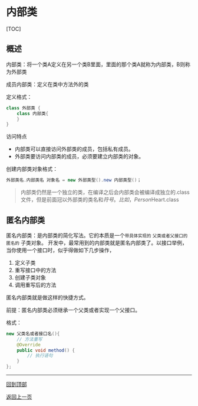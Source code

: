 # 内部类

[TOC]

## 概述

内部类：将一个类A定义在另一个类B里面，里面的那个类A就称为内部类，B则称为外部类

成员内部类：定义在类中方法外的类

定义格式：
```java
class 外部类 {
    class 内部类{
    }
}
```

访问特点
- 内部类可以直接访问外部类的成员，包括私有成员。
- 外部类要访问内部类的成员，必须要建立内部类的对象。

创建内部类对象格式：
```java
外部类名.内部类名 对象名 = new 外部类型().new 内部类型()；
```

>内部类仍然是一个独立的类，在编译之后会内部类会被编译成独立的.class文件，但是前面冠以外部类的类名和$符号 。比如，Person$Heart.class

## 匿名内部类
匿名内部类：是内部类的简化写法。它的本质是一个`带具体实现的` `父类或者父接口的` `匿名的` 子类对象。
开发中，最常用到的内部类就是匿名内部类了。以接口举例，当你使用一个接口时，似乎得做如下几步操作，

1. 定义子类
2. 重写接口中的方法
3. 创建子类对象
4. 调用重写后的方法

匿名内部类就是做这样的快捷方式。

前提：匿名内部类必须继承一个父类或者实现一个父接口。

格式：

```java
new 父类名或者接口名(){
    // 方法重写
    @Override
    public void method() {
        // 执行语句
    }
};
```

------

[回到顶部](#内部类)

[返回上一页](../../../KnowledgePoint.md)
